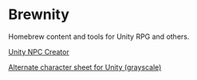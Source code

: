 # Brewnity
Homebrew content and tools for Unity RPG and others.

<a href="https://salvatos.github.io/Brewnity/npc-creator">Unity NPC Creator</a>

<a href="https://raw.githubusercontent.com/Salvatos/Brewnity/main/Unity%20Character%20Sheet%20-%20Grayscale%20Extra%20Lines%20v1.pdf">Alternate character sheet for Unity (grayscale)</a>
